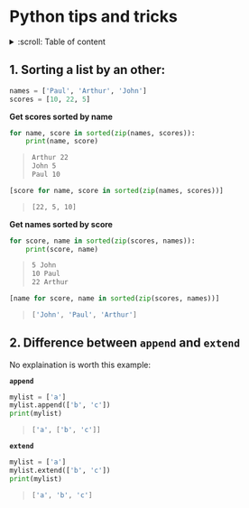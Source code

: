 # Python tips and tricks

<details><summary>:scroll: Table of content</summary> <ul><li><a href = "#1-sorting-a-list-by-an-other">1. Sorting a list by an other</a></li>
<li><a href = "#1-sorting-a-list-by-an-other">Sorting a list by an other</a></li>
<li><a href = "#1-sorting-a-list-by-an-other">Sorting a list by an other</a></li>
<li><a href = "#1-sorting-a-list-by-an-other">Sorting a list by an other</a></li>
</ul></details>

## 1. Sorting a list by an other:

```python
names = ['Paul', 'Arthur', 'John']
scores = [10, 22, 5]
```

__Get scores sorted by name__

```python
for name, score in sorted(zip(names, scores)):
    print(name, score)
```
> ```sh
> Arthur 22
> John 5
> Paul 10
> ```

```python
[score for name, score in sorted(zip(names, scores))]
```

> ```sh
> [22, 5, 10]
> ```

__Get names sorted by score__
```python
for score, name in sorted(zip(scores, names)):
    print(score, name)
```

> ```sh
> 5 John
> 10 Paul
> 22 Arthur
> ```

```python
[name for score, name in sorted(zip(scores, names))]
```
> ```sh
> ['John', 'Paul', 'Arthur']
> ```

## 2. Difference between `append` and `extend`

No explaination is worth this example:

__`append`__
```python
mylist = ['a']
mylist.append(['b', 'c'])
print(mylist)
```

> ```sh
> ['a', ['b', 'c']]
> ```


__`extend`__
```python
mylist = ['a']
mylist.extend(['b', 'c'])
print(mylist)
```

> ```sh
> ['a', 'b', 'c']
> ```
